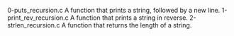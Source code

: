 0-puts_recursion.c
A function that prints a string, followed by a new line.
1-print_rev_recursion.c
A function that prints a string in reverse.
2-strlen_recursion.c
A function that returns the length of a string.
